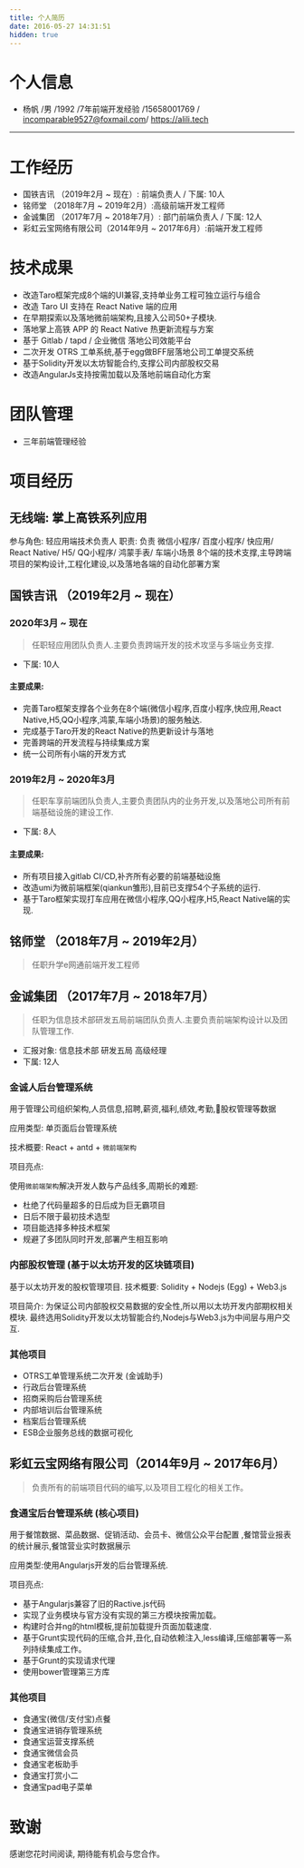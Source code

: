 ```yaml
---
title: 个人简历
date: 2016-05-27 14:31:51
hidden: true
---
```

# 个人信息

 - 杨帆 /男 /1992 /7年前端开发经验 /15658001769 / incomparable9527@foxmail.com/ https://alili.tech

---

# 工作经历
* 国铁吉讯 （2019年2月 ~ 现在）: 前端负责人 / 下属: 10人
* 铭师堂 （2018年7月 ~ 2019年2月）:高级前端开发工程师
* 金诚集团 （2017年7月 ~ 2018年7月）: 部门前端负责人 / 下属: 12人
* 彩虹云宝网络有限公司（2014年9月 ~ 2017年6月）:前端开发工程师


# 技术成果
* 改造Taro框架完成8个端的UI兼容,支持单业务工程可独立运行与组合
* 改造 Taro UI 支持在 React Native 端的应用
* 在早期探索以及落地微前端架构,且接入公司50+子模块.
* 落地掌上高铁 APP 的 React Native 热更新流程与方案
* 基于 Gitlab / tapd / 企业微信 落地公司效能平台
* 二次开发 OTRS 工单系统,基于egg做BFF层落地公司工单提交系统
* 基于Solidity开发以太坊智能合约,支撑公司内部股权交易
* 改造AngularJs支持按需加载以及落地前端自动化方案


# 团队管理
* 三年前端管理经验

# 项目经历

## 无线端:  掌上高铁系列应用
参与角色: 轻应用端技术负责人
职责: 负责 微信小程序/ 百度小程序/ 快应用/ React Native/ H5/ QQ小程序/ 鸿蒙手表/ 车端小场景 8个端的技术支撑,主导跨端项目的架构设计,工程化建设,以及落地各端的自动化部署方案










## 国铁吉讯 （2019年2月 ~ 现在）
### 2020年3月 ~ 现在
> 任职轻应用团队负责人.主要负责跨端开发的技术攻坚与多端业务支撑.

- 下属: 10人
#### 主要成果:

* 完善Taro框架支撑各个业务在8个端(微信小程序,百度小程序,快应用,React Native,H5,QQ小程序,鸿蒙,车端小场景)的服务触达.
* 完成基于Taro开发的React Native的热更新设计与落地
* 完善跨端的开发流程与持续集成方案
* 统一公司所有小端的开发方式

### 2019年2月 ~ 2020年3月

> 任职车享前端团队负责人,主要负责团队内的业务开发,以及落地公司所有前端基础设施的建设工作.

- 下属: 8人

#### 主要成果:
* 所有项目接入gitlab CI/CD,补齐所有必要的前端基础设施
* 改造umi为微前端框架(qiankun雏形),目前已支撑54个子系统的运行.
* 基于Taro框架实现打车应用在微信小程序,QQ小程序,H5,React Native端的实现.

## 铭师堂 （2018年7月 ~ 2019年2月）
>  任职升学e网通前端开发工程师
## 金诚集团 （2017年7月 ~ 2018年7月）
>  任职为信息技术部研发五局前端团队负责人.主要负责前端架构设计以及团队管理工作.

- 汇报对象: 信息技术部 研发五局 高级经理 
- 下属: 12人

### 金诚人后台管理系统 
用于管理公司组织架构,人员信息,招聘,薪资,福利,绩效,考勤,股权管理等数据

应用类型: 单页面后台管理系统

技术概要: React + antd + `微前端架构`

项目亮点:

使用`微前端架构`解决开发人数与产品线多,周期长的难题:

- 杜绝了代码量超多的日后成为巨无霸项目
- 日后不限于最初技术选型
- 项目能选择多种技术框架
- 规避了多团队同时开发,部署产生相互影响

### 内部股权管理 (基于以太坊开发的区块链项目)
基于以太坊开发的股权管理项目.
技术概要: Solidity + Nodejs (Egg) + Web3.js

项目简介:
为保证公司内部股权交易数据的安全性,所以用以太坊开发内部期权相关模块.
最终选用Solidity开发以太坊智能合约,Nodejs与Web3.js为中间层与用户交互.

### 其他项目
- OTRS工单管理系统二次开发 (金诚助手)
- 行政后台管理系统 
- 招商采购后台管理系统 
- 内部培训后台管理系统
- 档案后台管理系统 
- ESB企业服务总线的数据可视化

## 彩虹云宝网络有限公司（2014年9月 ~ 2017年6月）
> 负责所有的前端项目代码的编写,以及项目工程化的相关工作。

### 食通宝后台管理系统 (核心项目)
用于餐馆数据、菜品数据、促销活动、会员卡、微信公众平台配置 ,餐馆营业报表的统计展示,餐馆营业实时数据展示

应用类型:使用Angularjs开发的后台管理系统.

项目亮点:

- 基于Angularjs兼容了旧的Ractive.js代码
- 实现了业务模块与官方没有实现的第三方模块按需加载。
- 构建时合并ng的html模板,提前加载提升页面加载速度.
- 基于Grunt实现代码的压缩,合并,丑化,自动依赖注入,less编译,压缩部署等一系列持续集成工作。
- 基于Grunt的实现请求代理
- 使用bower管理第三方库

### 其他项目
- 食通宝(微信/支付宝)点餐 
- 食通宝进销存管理系统
- 食通宝运营支撑系统
- 食通宝微信会员
- 食通宝老板助手 
- 食通宝打赏小二
- 食通宝pad电子菜单

 
<!-- ## 广西易谷网络科技有限公司 （ 2014年1月 ~ 2014年9月 ）

### 大愿说法佛经电子书
一款嵌入ios的web电子书应用,基于Javascript开发了一套文字图片高速自动排版引擎.

--- -->

# 致谢
感谢您花时间阅读,
期待能有机会与您合作。
